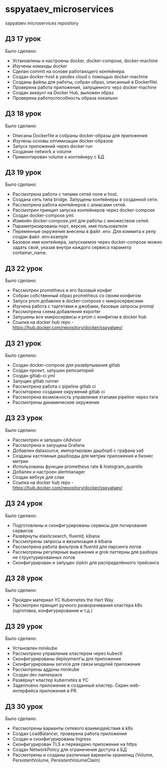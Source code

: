 # sspyataev_microservices
sspyataev microservices repository


## ДЗ 17 урок
Было сделано:
* Установлены и настроены docker, docker-compose, docker-machine
* Изучены команды docker
* Сделан commit на основе работающего контейнера.
* Создан docker-host в yandex cloud с помощью docker-machine
* Созданы файлы для работы, собран образ, описанный в Dockerfile\
* Проверена работа приложения, запущенного черз docker-machine
* Создан аккаунт на Docker Hub, выложен образ
* Проверена работоспособность образа локально

## ДЗ 18 урок
Было сделано:
* Описаны Dockerfile и собраны docker-образы для приложения
* Изучены основы оптимизации docker-образов
* Запуск приложений через docker run
* Создание network и volume
* Примонтирован volume к контейнеру с БД

## ДЗ 19 урок
Было сделано:
* Рассмотрена работа с типами сетей none и host.
* Создана сеть типа bridge. Запущены контейнеры в созданной сети.
* Рассмотрена работа контейнеров с алиасами сетей.
* Рассмотрен принцип запуска контейнеров через docker-compose
* Создан docker-compose.yml.
* Изменён docker-compose.yml для работы с множеством сетей.
* Параметризированы порт, версия, имя пользователя
* Переменные окружения внесены в файл .env. Для коммита к репу создан файл .env.example
* Базовое имя контейнера, запускаемое через docker-compose можно задать свой, указав внутри каждого сервиса параметр container_name.

## ДЗ 22 урок
Было сделано:
* Рассмотрен prometheus и его базовый конфиг
* Собран собственный образ prometheus со своим конфигом
* Запуск prom добавлен в docker-compose с микросервисами
* Изучена работа с таргетами и джобами, базовые запросы promql
* Рассмотрена схема добавления exporter
* Запушены все микросервисы и prom с конфигом в docker hub
* Ссылка на docker hub repo - https://hub.docker.com/repository/docker/sspyataev/

## ДЗ 21 урок
Было сделано:
* Создан docker-compose для развёртывания gitlab
* Создан проект, запушен репозиторий
* Создан gitlab-ci.yml
* Запущен gitlab runner
* Рассмотрена работа с pipeline gitlab ci
* Рассмторено создание окружений gitlab ci
* Рассмотрена возможность управления этапами pipeline через тэги
* Рассмотрены динамические окружения

## ДЗ 23 урок
Было сделано:
* Рассмотрен и запущен cAdvisor
* Рассмотрена и запущена Grafana
* Добавлен datasource, импортирован дашборб с графана хаб
* Созданы кастомные дашборды для метрик приложения и бизнес метрик
* Использованы функции prometheus rate & histogram_quantile
* Добален и настроен alertmanager
* Создан вебхук для слак
* Ссылка на docker hub repo - https://hub.docker.com/repository/docker/sspyataev/

## ДЗ 24 урок
Было сделано:
* Подготовлены и сконфигурированы сервисы для логирования сервисов
* Развёрнуты elasticsearch, fluentd, kibana
* Рассмотрены запросы и визализация в kibana
* Рассмотрена работа фильтров в fluentd для парсинга логов
* Рассмотрены регулярные выражения и grok паттерны для разбора не структурированных логов
* Сконфигурирован и запущен zipkin для распределённого трейсинга

## ДЗ 28 урок
Было сделано:
* Пройден материал YC Kubernetes the Hart Way
* Рассмотрен принцип ручного разворачивания кластера k8s (одготовка, конфигурирование и т.д.)

## ДЗ 29 урок
Было сделано:
* Установлен minikube
* Рассмотрено управление кластером через kubectl
* Сконфигурированы deployment'ы для приложения
* Сконфигурированы service для связи модулей приложения
* Рассмотрены аддоны minikube
* Создан dev namespace
* Развёрнут кластер kubernetes в YC
* Задеплоено приложение в созданный кластер. Скрин web-интерфейса приложения в PR.

## ДЗ 30 урок
Было сделано:
* Рассмотрены варианты сетевого взаимодействия в k8s
* Создан LoadBalancer, проверена работа приложения
* Создан и сконфигурированы Ingress
* Сконфигурирован TLS и переведено приложение на https
* Создан NetworkPolicy для ограничения доступа к БД
* Рассмотрены и созданы различные варианты хранилищ (Volume, PersistentVolume, PersistentVolumeClaim)
